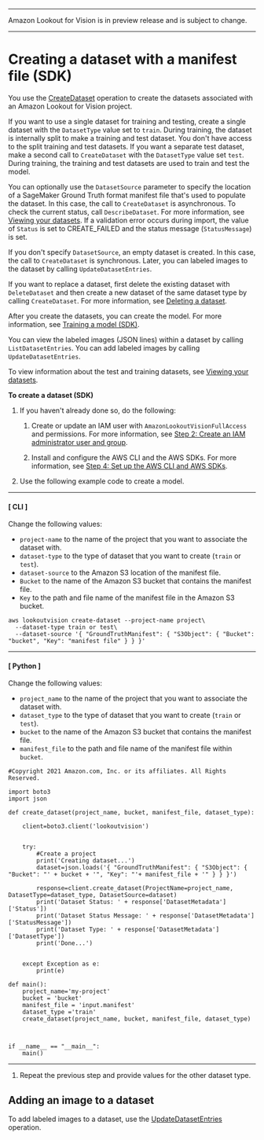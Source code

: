 --------

Amazon Lookout for Vision is in preview release and is subject to change\.

--------

# Creating a dataset with a manifest file \(SDK\)<a name="create-dataset-sdk"></a>

You use the [CreateDataset](https://docs.aws.amazon.com/lookout-for-vision/latest/APIReference/CreateDataset) operation to create the datasets associated with an Amazon Lookout for Vision project\. 

If you want to use a single dataset for training and testing, create a single dataset with the `DatasetType` value set to `train`\. During training, the dataset is internally split to make a training and test dataset\. You don't have access to the split training and test datasets\. If you want a separate test dataset, make a second call to `CreateDataset` with the `DatasetType` value set `test`\. During training, the training and test datasets are used to train and test the model\. 

You can optionally use the `DatasetSource` parameter to specify the location of a SageMaker Ground Truth format manifest file that's used to populate the dataset\. In this case, the call to `CreateDataset` is asynchronous\. To check the current status, call `DescribeDataset`\. For more information, see [Viewing your datasets](view-datasets.md)\. If a validation error occurs during import, the value of `Status` is set to CREATE\_FAILED and the status message \(`StatusMessage`\) is set\.  

If you don't specify `DatasetSource`, an empty dataset is created\. In this case, the call to `CreateDataset` is synchronous\. Later, you can labeled images to the dataset by calling `UpdateDatasetEntries`\.

If you want to replace a dataset, first delete the existing dataset with `DeleteDataset` and then create a new dataset of the same dataset type by calling `CreateDataset`\. For more information, see [Deleting a dataset](delete-dataset.md)\.

After you create the datasets, you can create the model\. For more information, see [Training a model \(SDK\)](model-train.md#create-model-sdk)\. 

You can view the labeled images \(JSON lines\) within a dataset by calling `ListDatasetEntries`\. You can add labeled images by calling `UpdateDatasetEntries`\. 

To view information about the test and training datasets, see [Viewing your datasets](view-datasets.md)\. 

**To create a dataset \(SDK\)**

1. If you haven't already done so, do the following:

   1. Create or update an IAM user with `AmazonLookoutVisionFullAccess` and permissions\. For more information, see [Step 2: Create an IAM administrator user and group](su-account-user.md)\.

   1. Install and configure the AWS CLI and the AWS SDKs\. For more information, see [Step 4: Set up the AWS CLI and AWS SDKs](su-awscli-sdk.md)\.

1. Use the following example code to create a model\.

------
#### [ CLI ]

   Change the following values:
   + `project-name` to the name of the project that you want to associate the dataset with\.
   + `dataset-type` to the type of dataset that you want to create \(`train` or `test`\)\.
   + `dataset-source` to the Amazon S3 location of the manifest file\.
   + `Bucket` to the name of the Amazon S3 bucket that contains the manifest file\.
   + `Key` to the path and file name of the manifest file in the Amazon S3 bucket\.

   ```
   aws lookoutvision create-dataset --project-name project\
     --dataset-type train or test\
     --dataset-source '{ "GroundTruthManifest": { "S3Object": { "Bucket": "bucket", "Key": "manifest file" } } }'
   ```

------
#### [ Python ]

   Change the following values:
   + `project_name` to the name of the project that you want to associate the dataset with\.
   + `dataset_type` to the type of dataset that you want to create \(`train` or `test`\)\.
   + `bucket` to the name of the Amazon S3 bucket that contains the manifest file\. 
   + `manifest_file` to the path and file name of the manifest file within `bucket`\. 

   ```
   #Copyright 2021 Amazon.com, Inc. or its affiliates. All Rights Reserved.
   
   import boto3
   import json
   
   def create_dataset(project_name, bucket, manifest_file, dataset_type):
   
       client=boto3.client('lookoutvision')
   
   
       try: 
           #Create a project
           print('Creating dataset...')
           dataset=json.loads('{ "GroundTruthManifest": { "S3Object": { "Bucket": "' + bucket + '", "Key": "'+ manifest_file + '" } } }')
   
           response=client.create_dataset(ProjectName=project_name, DatasetType=dataset_type, DatasetSource=dataset)
           print('Dataset Status: ' + response['DatasetMetadata']['Status'])
           print('Dataset Status Message: ' + response['DatasetMetadata']['StatusMessage'])
           print('Dataset Type: ' + response['DatasetMetadata']['DatasetType'])
           print('Done...')
   
       
       except Exception as e:
           print(e)
       
   def main():
       project_name='my-project'
       bucket = 'bucket'
       manifest_file = 'input.manifest'
       dataset_type ='train'
       create_dataset(project_name, bucket, manifest_file, dataset_type)
   
   
   
   if __name__ == "__main__":
       main()
   ```

------

1. Repeat the previous step and provide values for the other dataset type\.

## Adding an image to a dataset<a name="add-labeled-images-sdk"></a>

To add labeled images to a dataset, use the [UpdateDatasetEntries](https://docs.aws.amazon.com/lookout-for-vision/latest/APIReference/API_UpdateDatasetEntries) operation\.